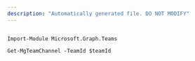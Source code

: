 ```yaml
---
description: "Automatically generated file. DO NOT MODIFY"
---
```


```powershellv1

Import-Module Microsoft.Graph.Teams

Get-MgTeamChannel -TeamId $teamId

```